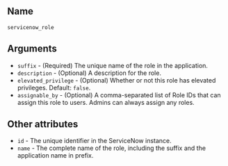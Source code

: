 ## Name

`servicenow_role`

## Arguments

* `suffix` - (Required) The unique name of the role in the application.
* `description` - (Optional) A description for the role.
* `elevated_privilege` - (Optional) Whether or not this role has elevated privileges. Default: `false`.
* `assignable_by` - (Optional) A comma-separated list of Role IDs that can assign this role to users. Admins can always assign any roles.

## Other attributes
* `id` - The unique identifier in the ServiceNow instance.
* `name` - The complete name of the role, including the suffix and the application name in prefix.
